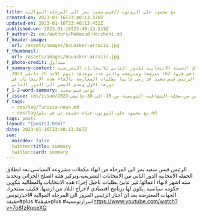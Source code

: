 ```yaml
---
title: مع محمود على اليوتوب //قيس سعيد يمر الى المرحلة المواليه
created-on: 2023-01-16T23:40:13.378Z
updated-on: 2023-01-16T23:40:13.452Z
published-on: 2023-01-16T23:40:13.519Z
f_author-2: cms/authors/Mahmoud-Horchani.md
f_header-image:
  url: /assets/images/bouasker-arraiis.jpg
f_thumbnail:
  url: /assets/images/bouasker-arraiis.jpg
f_photo-credit: متداول
f_summary-content: مع انطلاق الحملة الانتخابيه للدور الثاني للانتخابات التشريعية
  والتي يتنافس فيها 162 مترشحا ومترشحه والتي حدد موعدها ليوم الاحد 29 جانفي 2023
  يكون الرئيس قيس سعيد قد رمى جانبا بطلبات المعارضة بالغاء هذه الانتخابات في
  دورها الاول وعدم المضي الى الدور الثاني
f_1-2-word-summary: تونس قيس سعيد
f_issue: cms/issue/العدد-الثامن-من-مجلة-الثقافيه-التونسية-من-16-الى-30-جانفي-2023.md
f_tags:
  - cms/tag/Tunisia-news.md
  - cms/tag/مع-محمود-على-اليوتوب-قناة-حقيقة-تي-في-بلس.md
tags: posts
layout: "[posts].html"
date: 2023-01-16T23:40:13.587Z
seo:
  noindex: false
  twitter:title: summary
  twitter:card: summary
---
```

الرئيس قيس سعيد يمر الى المرحله من انهاء مكملات مشروعه السياسي.بعد انطلاق الحمله الانتخابيه الدور الثاني من الانتخابات التشريعيه.وتركيز هئية  الصلح الجزائي وتحديد سته اشهر لانهاء اعمالها.غير عابئ بطلبات تاجيل إجراء هذه الانتخابات.والمطالبه بتكوين حكومه سياسيه .يكون لها برنامج اقتصادي لاخراج البلاد من ازمتها. فكيف ستتحرك الجهات المعترضه بعد ان اختار الرئيس المرور الى المرحله المواليه #اخبارتونس #حقيقةplus #حقيقةplus #اسرارتونسية<https://www.youtube.com/watch?v=7o8fzRqpeXQ>